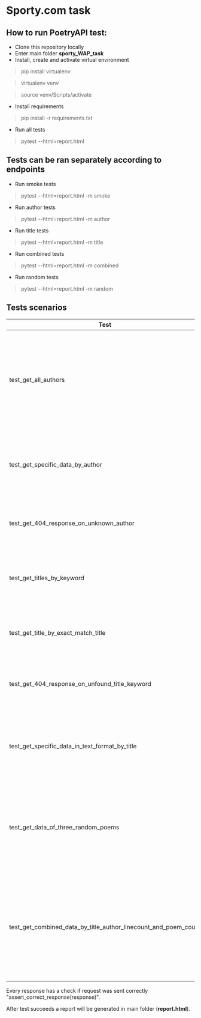 # Sporty.com task

## How to run PoetryAPI test:

- Clone this repository locally
- Enter main folder **sporty_WAP_task**
- Install, create and activate virtual environment
> pip install virtualenv

> virtualenv venv

> source venv/Scripts/activate
- Install requirements
> pip install -r requirements.txt
- Run all tests
> pytest --html=report.html

## Tests can be ran separately according to endpoints
- Run smoke tests
> pytest --html=report.html -m smoke
- Run author tests
> pytest --html=report.html -m author
- Run title tests
> pytest --html=report.html -m title
- Run combined tests
> pytest --html=report.html -m combined
- Run random tests
> pytest --html=report.html -m random

## Tests scenarios
| Test | Verification |
| ------ | ------ |
| test_get_all_authors | check all authors expected count, check if expected authors exist in all authors, check if fake author not exist in all authors |
| test_get_specific_data_by_author | check if expected poem count is retrieved, check if one expected poem is in the reponse |
| test_get_404_response_on_unknown_author | check if received 404 not found for unknown author |
| test_get_titles_by_keyword | check expected title count, check if expected keyword exists in titles |
| test_get_title_by_exact_match_title | check is exact title returns only one title and check its value |
| test_get_404_response_on_unfound_title_keyword | check if unknown title does not exist and return 404 not found |
| test_get_specific_data_in_text_format_by_title | check if returned data is in text format and all expected values are in the response |
| test_get_data_of_three_random_poems | check if three elements are received, check if all poems are having the set fields (author, title, linecount) |
| test_get_combined_data_by_title_author_linecount_and_poem_count | check if combined endpoint returns correct data (correct expected title keyword, author, lines count and poem count |

Every response has a check if request was sent correctly "assert_correct_response(response)".

After test succeeds a report will be generated in main folder (**report.html**).
